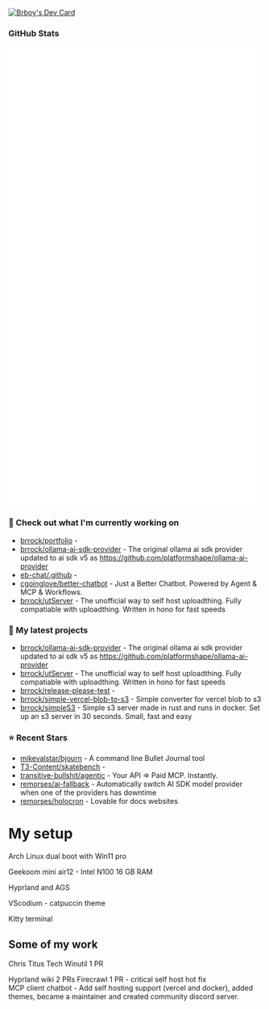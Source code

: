 <a href="https://app.daily.dev/brboy"><img src="https://api.daily.dev/devcards/v2/4Od30842NXiIC3it6dfHG.png?r=60c&type=default" width="356" alt="Brboy's Dev Card"/></a>
### GitHub Stats

<p align="left"><img src="https://raw.githubusercontent.com/brrock/brrock/main/github-metrics.svg" /></p>

### 👷 Check out what I'm currently working on

- [brrock/portfolio](https://github.com/brrock/portfolio) - 
- [brrock/ollama-ai-sdk-provider](https://github.com/brrock/ollama-ai-sdk-provider) - The original ollama ai sdk provider updated to ai sdk v5 as https://github.com/platformshape/ollama-ai-provider
- [eb-chat/.github](https://github.com/eb-chat/.github) - 
- [cgoinglove/better-chatbot](https://github.com/cgoinglove/better-chatbot) - Just a Better Chatbot. Powered by Agent &amp; MCP &amp; Workflows.
- [brrock/utServer](https://github.com/brrock/utServer) - The unofficial way to self host uploadthing. Fully compatiable with uploadthing. Written in hono for fast speeds
### 🌱 My latest projects

- [brrock/ollama-ai-sdk-provider](https://github.com/brrock/ollama-ai-sdk-provider) - The original ollama ai sdk provider updated to ai sdk v5 as https://github.com/platformshape/ollama-ai-provider
- [brrock/utServer](https://github.com/brrock/utServer) - The unofficial way to self host uploadthing. Fully compatiable with uploadthing. Written in hono for fast speeds
- [brrock/release-please-test](https://github.com/brrock/release-please-test) - 
- [brrock/simple-vercel-blob-to-s3](https://github.com/brrock/simple-vercel-blob-to-s3) - Simple converter for vercel blob to s3 
- [brrock/simpleS3](https://github.com/brrock/simpleS3) - Simple s3 server made in rust and runs in docker. Set up an s3 server in 30 seconds. Small, fast and easy
### ⭐ Recent Stars

- [mikevalstar/bjourn](https://github.com/mikevalstar/bjourn) - A command line Bullet Journal tool
- [T3-Content/skatebench](https://github.com/T3-Content/skatebench) - 
- [transitive-bullshit/agentic](https://github.com/transitive-bullshit/agentic) - Your API ⇒ Paid MCP. Instantly.
- [remorses/ai-fallback](https://github.com/remorses/ai-fallback) - Automatically switch AI SDK model provider when one of the providers has downtime
- [remorses/holocron](https://github.com/remorses/holocron) - Lovable for docs websites
# My setup

Arch Linux dual boot with Win11 pro

Geekoom mini air12 - Intel N100 16 GB RAM

Hyprland and AGS 

VScodium - catpuccin theme

Kitty terminal

## Some of my work

Chris Titus Tech Winutil 1 PR

Hyprland wiki 2 PRs
Firecrawl 1 PR - critical self host hot fix <br/>
MCP client chatbot - Add self hosting support (vercel and docker), added themes, became a maintainer and created community discord server.